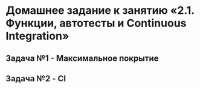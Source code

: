 # Домашнее задание к занятию «2.1. Функции, автотесты и Continuous Integration»
## Задача №1 - Максимальное покрытие
## Задача №2 - CI